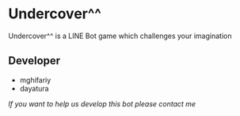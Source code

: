 # Undercover^^
Undercover^^ is a LINE Bot game which challenges your imagination

## Developer
- mghifariy  
- dayatura  
  
*If you want to help us develop this bot please contact me*
